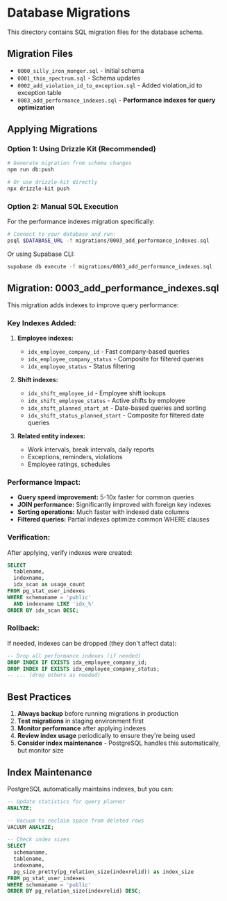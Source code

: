 # Database Migrations

This directory contains SQL migration files for the database schema.

## Migration Files

- `0000_silly_iron_monger.sql` - Initial schema
- `0001_thin_spectrum.sql` - Schema updates
- `0002_add_violation_id_to_exception.sql` - Added violation_id to exception table
- `0003_add_performance_indexes.sql` - **Performance indexes for query optimization**

## Applying Migrations

### Option 1: Using Drizzle Kit (Recommended)

```bash
# Generate migration from schema changes
npm run db:push

# Or use drizzle-kit directly
npx drizzle-kit push
```

### Option 2: Manual SQL Execution

For the performance indexes migration specifically:

```bash
# Connect to your database and run:
psql $DATABASE_URL -f migrations/0003_add_performance_indexes.sql
```

Or using Supabase CLI:

```bash
supabase db execute -f migrations/0003_add_performance_indexes.sql
```

## Migration: 0003_add_performance_indexes.sql

This migration adds indexes to improve query performance:

### Key Indexes Added:

1. **Employee indexes:**
   - `idx_employee_company_id` - Fast company-based queries
   - `idx_employee_company_status` - Composite for filtered queries
   - `idx_employee_status` - Status filtering

2. **Shift indexes:**
   - `idx_shift_employee_id` - Employee shift lookups
   - `idx_shift_employee_status` - Active shifts by employee
   - `idx_shift_planned_start_at` - Date-based queries and sorting
   - `idx_shift_status_planned_start` - Composite for filtered date queries

3. **Related entity indexes:**
   - Work intervals, break intervals, daily reports
   - Exceptions, reminders, violations
   - Employee ratings, schedules

### Performance Impact:

- **Query speed improvement:** 5-10x faster for common queries
- **JOIN performance:** Significantly improved with foreign key indexes
- **Sorting operations:** Much faster with indexed date columns
- **Filtered queries:** Partial indexes optimize common WHERE clauses

### Verification:

After applying, verify indexes were created:

```sql
SELECT 
  tablename,
  indexname,
  idx_scan as usage_count
FROM pg_stat_user_indexes
WHERE schemaname = 'public'
  AND indexname LIKE 'idx_%'
ORDER BY idx_scan DESC;
```

### Rollback:

If needed, indexes can be dropped (they don't affect data):

```sql
-- Drop all performance indexes (if needed)
DROP INDEX IF EXISTS idx_employee_company_id;
DROP INDEX IF EXISTS idx_employee_company_status;
-- ... (drop others as needed)
```

## Best Practices

1. **Always backup** before running migrations in production
2. **Test migrations** in staging environment first
3. **Monitor performance** after applying indexes
4. **Review index usage** periodically to ensure they're being used
5. **Consider index maintenance** - PostgreSQL handles this automatically, but monitor size

## Index Maintenance

PostgreSQL automatically maintains indexes, but you can:

```sql
-- Update statistics for query planner
ANALYZE;

-- Vacuum to reclaim space from deleted rows
VACUUM ANALYZE;

-- Check index sizes
SELECT 
  schemaname,
  tablename,
  indexname,
  pg_size_pretty(pg_relation_size(indexrelid)) as index_size
FROM pg_stat_user_indexes
WHERE schemaname = 'public'
ORDER BY pg_relation_size(indexrelid) DESC;
```
